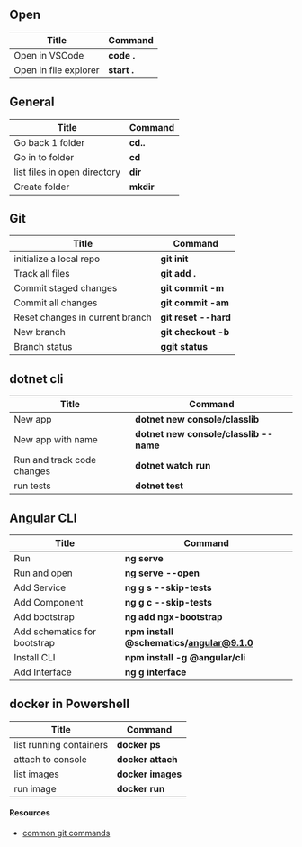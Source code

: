  ## Open
 | Title                 | Command     |
 | --------------------- | ----------- |
 | Open in VSCode        | **code .**  |
 | Open in file explorer | **start .** |

  ## General
 | Title                        | Command   |
 | ---------------------------- | --------- |
 | Go back 1 folder             | **cd..**  |
 | Go in to folder              | **cd**    |
 | list files in open directory | **dir**   |
 | Create folder                | **mkdir** |

## Git
 | Title                           | Command              |
 | ------------------------------- | -------------------- |
 | initialize a local repo         | **git init**         |
 | Track all files                 | **git add .**        |
 | Commit staged changes           | **git commit -m**    |
 | Commit all changes              | **git commit -am**   |
 | Reset changes in current branch | **git reset --hard** |
 | New branch                      | **git checkout -b**  |
 | Branch status                   | **ggit status**      |

 ## dotnet cli
 | Title                      | Command                                |
 | -------------------------- | -------------------------------------- |
 | New app                    | **dotnet new console/classlib**        |
 | New app with name          | **dotnet new console/classlib --name** |
 | Run and track code changes | **dotnet watch run**                   |
 | run tests                  | **dotnet test**                        |

 ## Angular CLI
 | Title                        | Command                                   |
 | ---------------------------- | ----------------------------------------- |
 | Run                          | **ng serve**                              |
 | Run and open                 | **ng serve --open**                       |
 | Add Service                  | **ng g s --skip-tests**                   |
 | Add Component                | **ng g c --skip-tests**                   |
 | Add bootstrap                | **ng add ngx-bootstrap**                  |
 | Add schematics for bootstrap | **npm install @schematics/angular@9.1.0** |
 | Install CLI                  | **npm install -g @angular/cli**           |
 | Add Interface                | **ng g interface**                        |


## docker in Powershell
| Title                   | Command           |
| ----------------------- | ----------------- |
| list running containers | **docker ps**     |
| attach to console       | **docker attach** |
| list images             | **docker images** |
| run image               | **docker run**    |




#### Resources
- [common git commands]( http://guides.beanstalkapp.com/version-control/common-git-commands.html)

